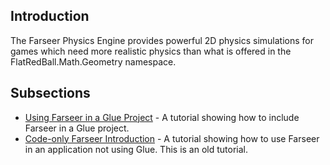 ## Introduction

The Farseer Physics Engine provides powerful 2D physics simulations for games which need more realistic physics than what is offered in the FlatRedBall.Math.Geometry namespace.

## Subsections

-   [Using Farseer in a Glue Project](/documentation/tutorials/flatredballxna-tutorials-farseer/using-farseer-in-a-glue-project.md) - A tutorial showing how to include Farseer in a Glue project.
-   [Code-only Farseer Introduction](/documentation/tutorials/flatredballxna-tutorials-farseer/code-only-farseer-introduction.md) - A tutorial showing how to use Farseer in an application not using Glue. This is an old tutorial.

 
